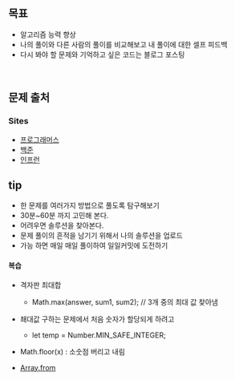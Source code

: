 ## 목표

- 알고리즘 능력 향상
- 나의 풀이와 다른 사람의 풀이를 비교해보고 내 풀이에 대한 셀프 피드백
- 다시 봐야 할 문제와 기억하고 싶은 코드는 블로그 포스팅

</br>
 
## 문제 출처

### Sites

- [프로그래머스](https://programmers.co.kr/)
- [백준](https://www.acmicpc.net/)
- [인프런](https://www.inflearn.com/course/%EC%9E%90%EB%B0%94%EC%8A%A4%ED%81%AC%EB%A6%BD%ED%8A%B8-%EC%95%8C%EA%B3%A0%EB%A6%AC%EC%A6%98-%EB%AC%B8%EC%A0%9C%ED%92%80%EC%9D%B4/dashboard)

## tip

- 한 문제를 여러가지 방법으로 풀도록 탐구해보기
- 30분~60분 까지 고민해 본다.
- 어려우면 솔루션을 찾아본다.
- 문제 풀이의 흔적을 남기기 위해서 나의 솔루션을 업로드
- 가능 하면 매일 매일 풀이하여 일일커밋에 도전하기

#### 복습

- 격자판 최대합
  - Math.max(answer, sum1, sum2); // 3개 중의 최대 값 찾아냄
- 쵀대값 구하는 문제에서 처음 숫자가 할당되게 하려고
  - let temp = Number.MIN_SAFE_INTEGER;
- Math.floor(x) : 소숫점 버리고 내림

- [Array.from](https://developer.mozilla.org/ko/docs/Web/JavaScript/Reference/Global_Objects/Array/from)
